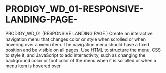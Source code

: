 # PRODIGY_WD_01-RESPONSIVE-LANDING-PAGE-

PRODIGY_WD_01 (RESPONSIVE LANDING PAGE ) Create an interactive navigation menu that changes color or style when scrolled or when hovering over a menu item. The navigation menu should have a fixed position and be visible on all pages. Use HTML to structure the menu, CSS to style it, and JavaScript to add interactivity, such as changing the background color or font color of the menu when it is scrolled or when a menu item is hovered over
